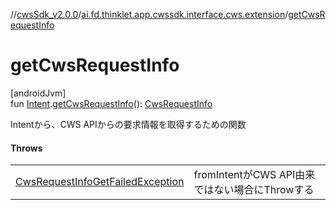 //[cwsSdk_v2.0.0](../../index.md)/[ai.fd.thinklet.app.cwssdk.interface.cws.extension](index.md)/[getCwsRequestInfo](get-cws-request-info.md)

# getCwsRequestInfo

[androidJvm]\
fun [Intent](https://developer.android.com/reference/kotlin/android/content/Intent.html).[getCwsRequestInfo](get-cws-request-info.md)(): [CwsRequestInfo](../ai.fd.thinklet.app.cwssdk.interface.cws/-cws-request-info/index.md)

Intentから、CWS APIからの要求情報を取得するための関数

#### Throws

| | |
|---|---|
| [CwsRequestInfoGetFailedException](../ai.fd.thinklet.app.cwssdk.interface.cws.exception/-cws-request-info-get-failed-exception/index.md) | fromIntentがCWS API由来ではない場合にThrowする |
